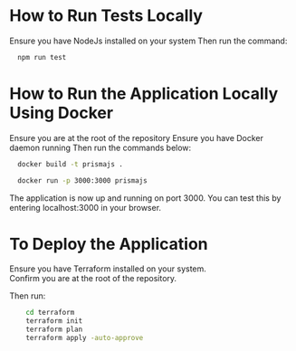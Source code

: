 # How to Run Tests Locally

Ensure you have NodeJs installed on your system
Then run the command:

```bash 
  npm run test
```

# How to Run the Application Locally Using Docker

Ensure you are at the root of the repository
Ensure you have Docker daemon running
Then run the commands below:
```bash 
  docker build -t prismajs .
```

```bash 
  docker run -p 3000:3000 prismajs
```
The application is now up and running on port 3000. 
You can test this by entering localhost:3000 in your browser.

# To Deploy the Application

Ensure you have Terraform installed on your system.  
Confirm you are at the root of the repository.  

Then run:  
```bash 
    cd terraform
    terraform init
    terraform plan
    terraform apply -auto-approve
```
